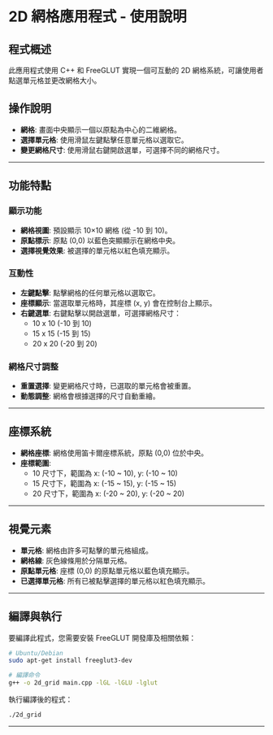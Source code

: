 # 2D 網格應用程式 - 使用說明

## 程式概述

此應用程式使用 C++ 和 FreeGLUT 實現一個可互動的 2D 網格系統，可讓使用者點選單元格並更改網格大小。

## 操作說明

* **網格**: 畫面中央顯示一個以原點為中心的二維網格。
* **選擇單元格**: 使用滑鼠左鍵點擊任意單元格以選取它。
* **變更網格尺寸**: 使用滑鼠右鍵開啟選單，可選擇不同的網格尺寸。

---

## 功能特點

### 顯示功能
* **網格視圖**: 預設顯示 10×10 網格 (從 -10 到 10)。
* **原點標示**: 原點 (0,0) 以藍色突顯顯示在網格中央。
* **選擇視覺效果**: 被選擇的單元格以紅色填充顯示。

### 互動性
* **左鍵點擊**: 點擊網格的任何單元格以選取它。
* **座標顯示**: 當選取單元格時，其座標 (x, y) 會在控制台上顯示。
* **右鍵選單**: 右鍵點擊以開啟選單，可選擇網格尺寸：
    * 10 x 10 (-10 到 10)
    * 15 x 15 (-15 到 15)
    * 20 x 20 (-20 到 20)

### 網格尺寸調整
* **重置選擇**: 變更網格尺寸時，已選取的單元格會被重置。
* **動態調整**: 網格會根據選擇的尺寸自動重繪。

---

## 座標系統

* **網格座標**: 網格使用笛卡爾座標系統，原點 (0,0) 位於中央。
* **座標範圍**:
    * 10 尺寸下，範圍為 x: (-10 ~ 10), y: (-10 ~ 10)
    * 15 尺寸下，範圍為 x: (-15 ~ 15), y: (-15 ~ 15)
    * 20 尺寸下，範圍為 x: (-20 ~ 20), y: (-20 ~ 20)

---

## 視覺元素

* **單元格**: 網格由許多可點擊的單元格組成。
* **網格線**: 灰色線條用於分隔單元格。
* **原點單元格**: 座標 (0,0) 的原點單元格以藍色填充顯示。
* **已選擇單元格**: 所有已被點擊選擇的單元格以紅色填充顯示。

---

## 編譯與執行

要編譯此程式，您需要安裝 FreeGLUT 開發庫及相關依賴：

```bash
# Ubuntu/Debian
sudo apt-get install freeglut3-dev

# 編譯命令
g++ -o 2d_grid main.cpp -lGL -lGLU -lglut
```

執行編譯後的程式：

```bash
./2d_grid
```

---
